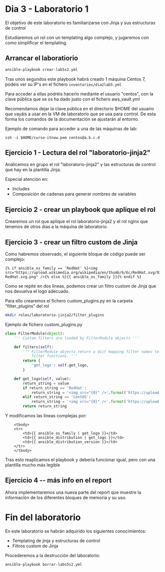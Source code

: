# Dia 3 - Laboratorio 1

El objetivo de este laboratorio es familiarizarse con Jinja y sus estructuras de control

Estudiaremos un rol con un templating algo complejo, y jugaremos con como simplificar el templating.

## Arrancar el laboratiorio

```bash
ansible-playbook crear-lab5s2.yml
```

Tras unos segundos este playbook habrá creado 1 máquina Centos 7, podéis ver su IP's en el 
fichero ```inventories/dia2lab5.yml```

Para acceder a ellas podréis hacerlo mediante el usuario "centos", con la clave pública que
se os ha dado justo con el fichero aws_vault.yml

Recomendamos dejar la clave pública en el directorio $HOME del usuario que vayáis a usar 
en la VM de laboratorio que se usa para control. De esta forma los comandos de la documentación
se ajustarán al entorno.

Ejemplo de comando para acceder a una de las máquinas de lab:

```ssh -i $HOME/curso-itnow.pem centos@a.b.c.d```

## Ejercicio 1 - Lectura del rol "laboratorio-jinja2"

Análicemos en grupo el rol "laboratorio-jinja2" y las estructuras de control que hay en la plantilla Jinja.

Especial atención en:
- Includes
- Composición de cadenas para generar nombres de variables

## Ejercicio 2 - crear un playbook que aplique el rol

Crearemos un rol que aplique el rol laboratorio-jinja2 y el rol nginx que tenemos de otros dias
a la máquina de laboratorio.

## Ejercicio 3 - crear un filtro custom de Jinja

Como habremos observado, el siguiente bloque de código puede ser complejo:

```jinja2
{% if ansible_os_family == 'RedHat' %}<img src="https://upload.wikimedia.org/wikipedia/en/thumb/6/6c/RedHat.svg/93px-RedHat.svg.png" />{% else %}{{ ansible_os_family }}{% endif %}
```

Como se repite en dos líneas, podemos crear un filtro custom de Jinja que nos devuelva el logo adecuado.

Para ello crearemos el fichero custom_plugins.py en la carpeta "filter_plugins" del rol

```bash
mkdir roles/laboratorio-jinja2/filter_plugins
```

Ejemplo de fichero custom_plugins.py

```python
class FilterModule(object):
    ''' Custom filters are loaded by FilterModule objects '''

    def filters(self):
        ''' FilterModule objects return a dict mapping filter names to
            filter functions. '''
        return {
            'get_logo': self.get_logo,
        }

    def get_logo(self, value):
        return_string = value
        if return_string == 'RedHat':
            return_string = '<img src="{0}" />'.format('https://upload.wikimedia.org/wikipedia/en/thumb/6/6c/RedHat.svg/93px-RedHat.svg.png')
        elif return_string == 'CentOS':
            return_string = '<img src="{0}" />'.format('https://upload.wikimedia.org/wikipedia/commons/thumb/b/bf/Centos-logo-light.svg/93px-Centos-logo-light.svg.png')
        return return_string
```

Y modificamos las lineas complejas por:
```jinja2
    <tbody>
    <tr>
        <td>{{ ansible_os_family | get_logo }}</td>
        <td>{{ ansible_distribution | get_logo }}</td>
        <td>{{ ansible_distribution_version }}</td>
    </tr>
    </tbody>
```

Tras esto reaplicamos el playbook y debería funcionar igual, pero con una plantilla mucho más legible

## Ejercicio 4 -- más info en el report

Ahora implementaremos una nueva parte del report que muestre la información de los diferentes bloques de memoria y su uso.



# Fin del laboratorio

En este laboratorio se habrán adquirido los siguientes conocimientos:
- Templating de jinja y estructuras de control
- Filtros custom de Jinja

Procederemos a la destrucción del laboratorio:

```bash
ansible-playbook borrar-labs5s2.yml
```